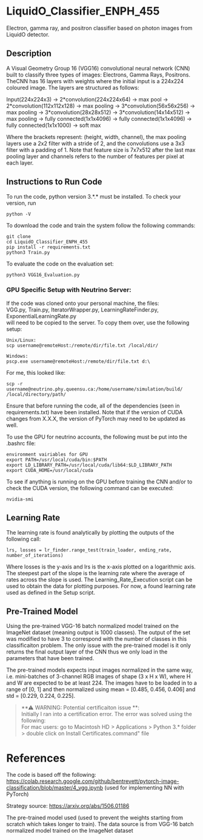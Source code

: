 # LiquidO_Classifier_ENPH_455
Electron, gamma ray, and positron classifier based on photon images from LiquidO detector.

## Description
A Visual Geometry Group 16 (VGG16) convolutional neural network (CNN) built to classify three types of images:
Electrons, Gamma Rays, Positrons. 
TheCNN has 16 layers with weights where the initial input is a 224x224 coloured image. The layers are structured as follows:

Input(224x224x3) &rarr; 2\*convolution(224x224x64) &rarr; max pool &rarr; 2\*convolution(112x112x128) &rarr; max pooling &rarr; 3\*convolution(56x56x256) &rarr; max pooling &rarr; 3\*convolution(28x28x512) &rarr; 3\*convolution(14x14x512) &rarr; max pooling &rarr; fully connected(1x1x4096) &rarr; fully connected(1x1x4096) &rarr; fully connected(1x1x1000) &rarr; soft max

Where the brackets represent: (height, width, channel), the max pooling layers use a 2x2 filter with a stride of 2, and the convolutions use a 3x3 filter with a padding of 1. 
Note that feature size is 7x7x512 after the last max pooling layer and channels refers to the number of features per pixel at each layer.


## Instructions to Run Code
To run the code, python version 3.\*.\* must be installed. To check your version, run
```
python -V
```

To download the code and train the system follow the following commands:

```
git clone 
cd LiquidO_Classifier_ENPH_455
pip install -r requirements.txt
python3 Train.py
```

To evaluate the code on the evaluation set:
```
python3 VGG16_Evaluation.py
```

### GPU Specific Setup with Neutrino Server:
If the code was cloned onto your personal machine, the files:  
VGG.py, Train.py, IteratorWrapper.py, LearningRateFinder.py, ExponentialLearningRate.py  
will need to be copied to the server. To copy them over, use the following setup:
```
Unix/Linux:
scp username@remoteHost:/remote/dir/file.txt /local/dir/

Windows:
pscp.exe username@remoteHost:/remote/dir/file.txt d:\
```
For me, this looked like:  
```
scp -r username@neutrino.phy.queensu.ca:/home/username/simulation/build/ /local/directory/path/
```

Ensure that before running the code, all of the dependencies (seen in requirements.txt) have been installed.
Note that if the version of CUDA changes from X.X.X, the version of PyTorch may need to be updated as well.

To use the GPU for neutrino accounts, the following must be put into the .bashrc file:
```
environment vairiables for GPU
export PATH=/usr/local/cuda/bin:$PATH
export LD_LIBRARY_PATH=/usr/local/cuda/lib64:$LD_LIBRARY_PATH
export CUDA_HOME=/usr/local/cuda
```
To see if anything is running on the GPU before training the CNN and/or to check the CUDA version, 
the following command can be executed:
```
nvidia-smi
```
## Learning Rate
The learning rate is found analytically by plotting the outputs of the following call:
```
lrs, losses = lr_finder.range_test(train_loader, ending_rate, number_of_iterations)
```
Where losses is the y-axis and lrs is the x-axis plotted on a logarithmic axis. The steepest part of the slope is the
learning rate where the average of rates across the slope is used.
The Learning_Rate_Execution script can be used to obtain the data for plotting purposes. For now, a found learning rate
used as defined in the Setup script.

## Pre-Trained Model
Using the pre-trained VGG-16 batch normalized model trained on the ImageNet dataset (meaning output is 1000 classes).
The output of the set was modified to have 3 to correspond with the number of classes in this classificaiton problem.
The only issue with the pre-trained model is it only returns the final output layer of the CNN thus we only load in the 
parameters that have been trained.  

The pre-trained models expects input images normalized in the same way, i.e. mini-batches of 3-channel RGB images of 
shape (3 x H x W), where H and W are expected to be at least 224. The images have to be loaded in to a range of [0, 1] 
and then normalized using mean = [0.485, 0.456, 0.406] and std = [0.229, 0.224, 0.225].

> **⚠ WARNING: Potential certificaiton issue **:  
> Initially I ran into a certification error. The error was solved using the following: \
> For mac users: go to Macintosh HD > Applications > Python 3.\* folder > double click on Install Certificates.command" file

# References
The code is based off the following:
https://colab.research.google.com/github/bentrevett/pytorch-image-classification/blob/master/4_vgg.ipynb (used for implementing NN with PyTorch)

Strategy source:
https://arxiv.org/abs/1506.01186

The pre-trained model used (used to prevent the weights starting from scratch which takes longer to train).
The data source is from VGG-16 batch normalized model trained on the ImageNet dataset 
